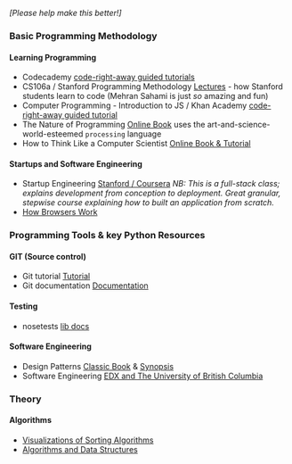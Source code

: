 _[Please help make this better!]_

### Basic Programming Methodology

#### **Learning Programming**

 * Codecademy [code-right-away guided tutorials](http://www.codecademy.com/)
 * CS106a / Stanford Programming Methodology [Lectures](https://www.udemy.com/cs-106a-programming-methodology) - how Stanford students learn to code (Mehran Sahami is just *so* amazing and fun)
 * Computer Programming - Introduction to JS / Khan Academy [code-right-away guided tutorial](https://www.khanacademy.org/computing/cs/programming) 
 * The Nature of Programming [Online Book](http://natureofcode.com/book/introduction/) uses the art-and-science-world-esteemed `processing` language
 * How to Think Like a Computer Scientist  [Online Book & Tutorial](http://bit.ly/1DJBXcH)

#### **Startups and Software Engineering**
 * Startup Engineering [Stanford / Coursera](https://class.coursera.org/startup-001) _NB: This is a full-stack class; explains development from conception to deployment. Great granular, stepwise course explaining how to built an application from scratch._
 * [How Browsers Work](http://www.html5rocks.com/en/tutorials/internals/howbrowserswork/)

### Programming Tools & key Python Resources

#### **GIT** (Source control)
 * Git tutorial [Tutorial](http://bit.ly/1fUdUiy)
 * Git documentation [Documentation](http://bit.ly/2ADXDJF)

#### **Testing**
 * nosetests [lib docs](https://nose.readthedocs.org/en/latest/)

#### **Software Engineering**
 * Design Patterns [Classic Book](http://amzn.to/1z5CSiz) & [Synopsis](http://sourcemaking.com/design_patterns)
 * Software Engineering [EDX and The University of British Columbia](http://bit.ly/2D6ZzwX)
### Theory

#### Algorithms
 * [Visualizations of Sorting Algorithms](http://www.sorting-algorithms.com)
 * [Algorithms and Data Structures](http://bit.ly/1lX0vJo)
